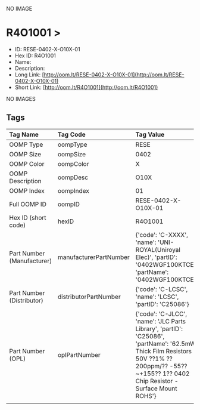 


  
NO IMAGE  
# R4O1001 > 

- ID: RESE-0402-X-O10X-01
- Hex ID: R4O1001
- Name: 
- Description: 
- Long Link: [http://oom.lt/RESE-0402-X-O10X-01](http://oom.lt/RESE-0402-X-O10X-01)
- Short Link: [http://oom.lt/R4O1001](http://oom.lt/R4O1001)
  
NO IMAGES  
## Tags
  

|Tag Name|Tag Code|Tag Value|
| :--- | :--- | :--- |
|OOMP Type|oompType|RESE|
|OOMP Size|oompSize|0402|
|OOMP Color|oompColor|X|
|OOMP Description|oompDesc|O10X|
|OOMP Index|oompIndex|01|
|Full OOMP ID|oompID|RESE-0402-X-O10X-01|
|Hex ID (short code)|hexID|R4O1001|
|Part Number (Manufacturer)|manufacturerPartNumber|{'code': 'C-XXXX', 'name': 'UNI-ROYAL(Uniroyal Elec)', 'partID': '0402WGF100KTCE', 'partName': '0402WGF100KTCE'}|
|Part Number (Distributor)|distributorPartNumber|{'code': 'C-LCSC', 'name': 'LCSC', 'partID': 'C25086'}|
|Part Number (OPL)|oplPartNumber|{'code': 'C-JLCC', 'name': 'JLC Parts Library', 'partID': 'C25086', 'partName': '62.5mW Thick Film Resistors 50V ??1% ??200ppm/?? -55??~+155?? 1?? 0402  Chip Resistor - Surface Mount ROHS'}|
||||
